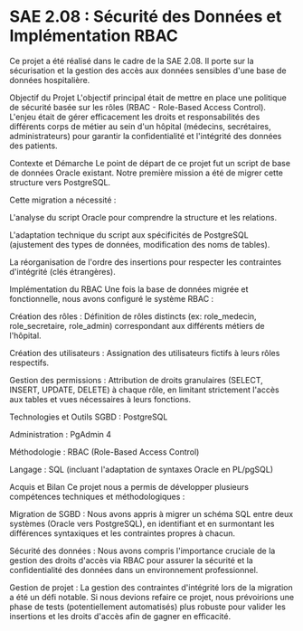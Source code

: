 # SAE 2.08 : Sécurité des Données et Implémentation RBAC
Ce projet a été réalisé dans le cadre de la SAE 2.08. Il porte sur la sécurisation et la gestion des accès aux données sensibles d'une base de données hospitalière.

Objectif du Projet
L'objectif principal était de mettre en place une politique de sécurité basée sur les rôles (RBAC - Role-Based Access Control). L'enjeu était de gérer efficacement les droits et responsabilités des différents corps de métier au sein d'un hôpital (médecins, secrétaires, administrateurs) pour garantir la confidentialité et l'intégrité des données des patients.

Contexte et Démarche
Le point de départ de ce projet fut un script de base de données Oracle existant. Notre première mission a été de migrer cette structure vers PostgreSQL.

Cette migration a nécessité :

L'analyse du script Oracle pour comprendre la structure et les relations.

L'adaptation technique du script aux spécificités de PostgreSQL (ajustement des types de données, modification des noms de tables).

La réorganisation de l'ordre des insertions pour respecter les contraintes d'intégrité (clés étrangères).

Implémentation du RBAC
Une fois la base de données migrée et fonctionnelle, nous avons configuré le système RBAC :

Création des rôles : Définition de rôles distincts (ex: role_medecin, role_secretaire, role_admin) correspondant aux différents métiers de l'hôpital.

Création des utilisateurs : Assignation des utilisateurs fictifs à leurs rôles respectifs.

Gestion des permissions : Attribution de droits granulaires (SELECT, INSERT, UPDATE, DELETE) à chaque rôle, en limitant strictement l'accès aux tables et vues nécessaires à leurs fonctions.

Technologies et Outils
SGBD : PostgreSQL

Administration : PgAdmin 4

Méthodologie : RBAC (Role-Based Access Control)

Langage : SQL (incluant l'adaptation de syntaxes Oracle en PL/pgSQL)

Acquis et Bilan
Ce projet nous a permis de développer plusieurs compétences techniques et méthodologiques :

Migration de SGBD : Nous avons appris à migrer un schéma SQL entre deux systèmes (Oracle vers PostgreSQL), en identifiant et en surmontant les différences syntaxiques et les contraintes propres à chacun.

Sécurité des données : Nous avons compris l'importance cruciale de la gestion des droits d'accès via RBAC pour assurer la sécurité et la confidentialité des données dans un environnement professionnel.

Gestion de projet : La gestion des contraintes d'intégrité lors de la migration a été un défi notable. Si nous devions refaire ce projet, nous prévoirions une phase de tests (potentiellement automatisés) plus robuste pour valider les insertions et les droits d'accès afin de gagner en efficacité.
